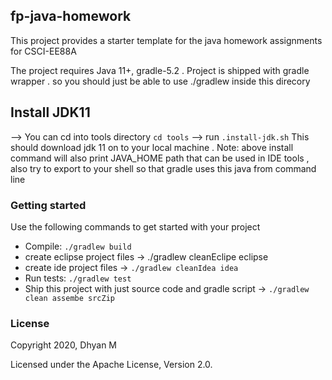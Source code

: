 ## fp-java-homework
This project provides a starter template for the java homework assignments for CSCI-EE88A


The project requires Java 11+, gradle-5.2 . Project is shipped with gradle wrapper . so you should just be able to use ./gradlew
inside this direcory

## Install JDK11
--> You can cd into tools directory `cd tools` 
--> run `.install-jdk.sh`
This should download jdk 11 on to your local machine .
Note: above install command will  also print JAVA_HOME path that can be used in IDE tools
, also try to export to your shell so that gradle uses this java from command line

### Getting started
 Use the following commands to get started with your project

 - Compile: `./gradlew build`
 - create eclipse project files -> ./gradlew cleanEclipe eclipse
 - create ide project files -> `./gradlew cleanIdea idea`
 - Run tests: `./gradlew test`
 - Ship this project with just source code and gradle script -> `./gradlew clean assembe srcZip`

### License
Copyright 2020, Dhyan M

Licensed under the Apache License, Version 2.0.
